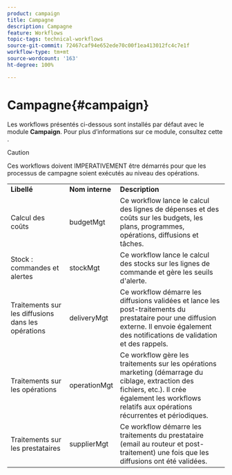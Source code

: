 ```yaml
---
product: campaign
title: Campagne
description: Campagne
feature: Workflows
topic-tags: technical-workflows
source-git-commit: 72467caf94e652ede70c00f1ea413012fc4c7e1f
workflow-type: tm+mt
source-wordcount: '163'
ht-degree: 100%

---
```



# Campagne{#campaign}



Les workflows présentés ci-dessous sont installés par défaut avec le module **Campaign**. Pour plus d’informations sur ce module, consultez cette  .

>[!CAUTION]
>
>Ces workflows doivent IMPERATIVEMENT être démarrés pour que les processus de campagne soient exécutés au niveau des opérations.

<table> 
 <tbody> 
  <tr> 
   <td> <strong>Libellé</strong><br /> </td> 
   <td> <strong>Nom interne</strong><br /> </td> 
   <td> <strong>Description</strong><br /> </td> 
  </tr> 
  <tr> 
   <td> <span class="uicontrol">Calcul des coûts</span> <br /> </td> 
   <td> <span class="uicontrol">budgetMgt</span> <br /> </td> 
   <td> Ce workflow lance le calcul des lignes de dépenses et des coûts sur les budgets, les plans, programmes, opérations, diffusions et tâches.<br /> </td> 
  </tr> 
  <tr> 
   <td> <span class="uicontrol">Stock : commandes et alertes</span> <br /> </td> 
   <td> <span class="uicontrol">stockMgt</span> <br /> </td> 
   <td> Ce workflow lance le calcul des stocks sur les lignes de commande et gère les seuils d'alerte.<br /> </td> 
  </tr> 
  <tr> 
   <td> <span class="uicontrol">Traitements sur les diffusions dans les opérations</span> <br /> </td> 
   <td> <span class="uicontrol">deliveryMgt</span> <br /> </td> 
   <td> Ce workflow démarre les diffusions validées et lance les post-traitements du prestataire pour une diffusion externe. Il envoie également des notifications de validation et des rappels.<br /> </td> 
  </tr> 
  <tr> 
   <td> <span class="uicontrol">Traitements sur les opérations</span> <br /> </td> 
   <td> <span class="uicontrol">operationMgt</span> <br /> </td> 
   <td> Ce workflow gère les traitements sur les opérations marketing (démarrage du ciblage, extraction des fichiers, etc.). Il crée également les workflows relatifs aux opérations récurrentes et périodiques.<br /> </td> 
  </tr> 
  <tr> 
   <td> <span class="uicontrol">Traitements sur les prestataires</span> <br /> </td> 
   <td> <span class="uicontrol">supplierMgt</span> <br /> </td> 
   <td> Ce workflow démarre les traitements du prestataire (email au routeur et post-traitement) une fois que les diffusions ont été validées. <br /> </td> 
  </tr> 
 </tbody> 
</table>

